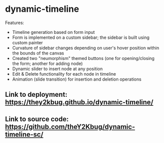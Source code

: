 # dynamic-timeline
Features:
- Timeline generation based on form input
- Form is implemented on a custom sidebar; the sidebar is built using custom painter
- Curvature of sidebar changes depending on user's hover position within the bounds of the canvas
- Created two "neumorphism" themed buttons (one for opening/closing the form; another for adding node)
- Dynamic slider to insert node at any position
- Edit & Delete functionality for each node in timeline
- Animation (slide transition) for insertion and deletion operations

## Link to deployment: https://they2kbug.github.io/dynamic-timeline/

## Link to source code: https://github.com/theY2Kbug/dynamic-timeline-sc/
